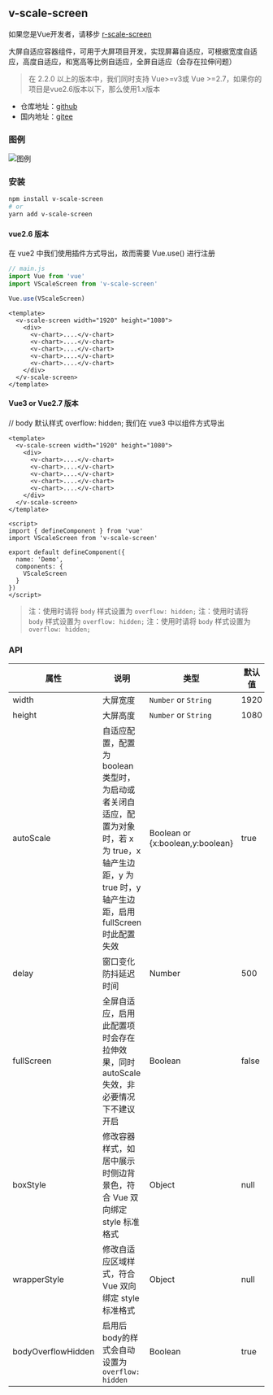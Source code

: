 ## v-scale-screen

如果您是Vue开发者，请移步 [r-scale-screen](https://github.com/Alfred-Skyblue/r-scale-screen)

大屏自适应容器组件，可用于大屏项目开发，实现屏幕自适应，可根据宽度自适应，高度自适应，和宽高等比例自适应，全屏自适应（会存在拉伸问题）

> 在 2.2.0 以上的版本中，我们同时支持 Vue>=v3或 Vue >=2.7，如果你的项目是vue2.6版本以下，那么使用1.x版本


- 仓库地址：[github](https://github.com/Alfred-Skyblue/v-scale-screen)
- 国内地址：[gitee](https://gitee.com/yuan_fangY/v-scale-screen)

### 图例

![图例](./src/assets/scale_screen.gif)

### 安装

```bash
npm install v-scale-screen
# or
yarn add v-scale-screen
```


#### vue2.6 版本

在 vue2 中我们使用插件方式导出，故而需要 Vue.use() 进行注册

```js
// main.js
import Vue from 'vue'
import VScaleScreen from 'v-scale-screen'

Vue.use(VScaleScreen)
```

```vue
<template>
  <v-scale-screen width="1920" height="1080">
    <div>
      <v-chart>....</v-chart>
      <v-chart>....</v-chart>
      <v-chart>....</v-chart>
      <v-chart>....</v-chart>
      <v-chart>....</v-chart>
    </div>
  </v-scale-screen>
</template>
```


#### Vue3 or Vue2.7 版本

// body 默认样式 overflow: hidden;
我们在 vue3 中以组件方式导出

```vue
<template>
  <v-scale-screen width="1920" height="1080">
    <div>
      <v-chart>....</v-chart>
      <v-chart>....</v-chart>
      <v-chart>....</v-chart>
      <v-chart>....</v-chart>
      <v-chart>....</v-chart>
    </div>
  </v-scale-screen>
</template>

<script>
import { defineComponent } from 'vue'
import VScaleScreen from 'v-scale-screen'

export default defineComponent({
  name: 'Demo',
  components: {
    VScaleScreen
  }
})
</script>
```

> 注：使用时请将 `body` 样式设置为 `overflow: hidden;`
> 注：使用时请将 `body` 样式设置为 `overflow: hidden;`
> 注：使用时请将 `body` 样式设置为 `overflow: hidden;`

### API

| 属性                 | 说明                                                                                                 | 类型                               | 默认值   |
|--------------------|----------------------------------------------------------------------------------------------------|----------------------------------|-------|
| width              | 大屏宽度                                                                                               | `Number` or `String`             | 1920  |
| height             | 大屏高度                                                                                               | `Number` or `String`             | 1080  |
| autoScale          | 自适应配置，配置为 boolean 类型时，为启动或者关闭自适应，配置为对象时，若 x 为 true，x 轴产生边距，y 为 true 时，y 轴产生边距，启用 fullScreen 时此配置失效 | Boolean or {x:boolean,y:boolean} | true  |
| delay              | 窗口变化防抖延迟时间                                                                                         | Number                           | 500   |
| fullScreen         | 全屏自适应，启用此配置项时会存在拉伸效果，同时 autoScale 失效，非必要情况下不建议开启                                                   | Boolean                          | false |
| boxStyle           | 修改容器样式，如居中展示时侧边背景色，符合 Vue 双向绑定 style 标准格式                                                          | Object                           | null  |
| wrapperStyle       | 修改自适应区域样式，符合 Vue 双向绑定 style 标准格式                                                                   | Object                           | null  |
| bodyOverflowHidden | 启用后body的样式会自动设置为 `overflow: hidden`                                                                  | Boolean                          | true  |
